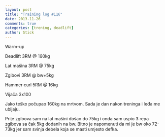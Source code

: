 ```yaml
---
layout: post
title: "Training log #116"
date: 2013-11-26
comments: true
categories: [trening, deadlift]
author: Stick
---
```


Warm-up  

Deadlift 3RM @ 160kg

Lat mašina 3RM @ 75kg

Zgibovi 3RM @ bw+5kg

Hammer curl 5RM @ 16kg

Vijača 3x100

Jako teško počupao 160kg na mrtvom. Sada je dan nakon treninga i leđa me ubijaju. 

Prije zgibova sam na lat mašini došao do 75kg i onda sam uspio 3 repa zgibova sa čak 5kg dodanih na bw. Bitno je napomenuti da mi je bw oko 72-73kg jer sam svinja debela koja se masti umjesto defka. 